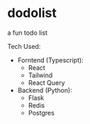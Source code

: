 # dodolist
a fun todo list 

Tech Used:
- Forntend (Typescript):
  - React
  - Tailwind
  - React Query
- Backend (Python):
  - Flask
  - Redis
  - Postgres
